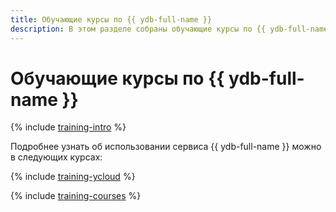 ```yaml
---
title: Обучающие курсы по {{ ydb-full-name }}
description: В этом разделе собраны обучающие курсы по {{ ydb-full-name }}.
---
```


# Обучающие курсы по {{ ydb-full-name }}

{% include [training-intro](../_includes/training/training-intro.md) %}

Подробнее узнать об использовании сервиса {{ ydb-full-name }} можно в следующих курсах:

{% include [training-ycloud](../_includes/training/training-csi.md) %}

{% include [training-courses](../_includes/training/training-courses.md) %}
